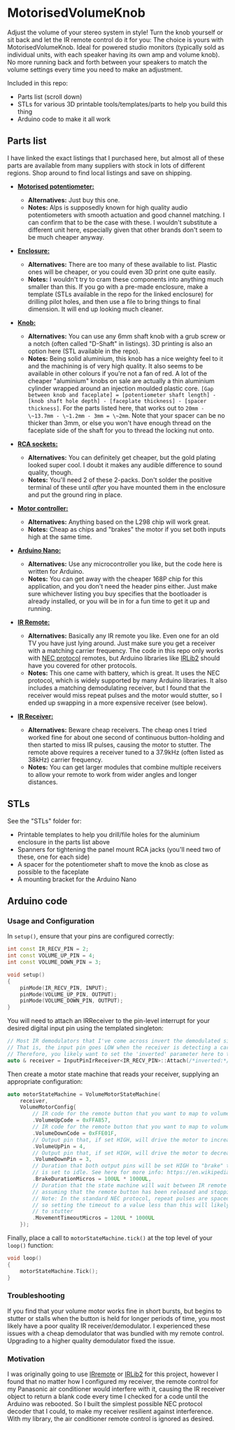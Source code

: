 # MotorisedVolumeKnob

Adjust the volume of your stereo system in style! Turn the knob yourself or sit back and let the IR remote control do it for you: The choice is yours with MotorisedVolumeKnob. Ideal for powered studio monitors (typically sold as individual units, with each speaker having its own amp and volume knob). No more running back and forth between your speakers to match the volume settings every time you need to make an adjustment.

Included in this repo:
 - Parts list (scroll down)
 - STLs for various 3D printable tools/templates/parts to help you build this thing
 - Arduino code to make it all work

## Parts list

I have linked the exact listings that I purchased here, but almost all of these parts are available from many suppliers with stock in lots of different regions. Shop around to find local listings and save on shipping.

 - **[Motorised potentiometer:](https://au.mouser.com/ProductDetail/ALPS/RK16812MG0AF?qs=sGAEpiMZZMtC25l1F4XBUza7emsVrz94iYvX1a0%2Fw%2F8%3D)**
    - **Alternatives:** Just buy this one.
    - **Notes:** Alps is supposedly known for high quality audio potentiometers with smooth actuation and good channel matching. I can confirm that to be the case with these. I wouldn't substitute a different unit here, especially given that other brands don't seem to be much cheaper anyway.

 - **[Enclosure:](https://www.aliexpress.com/item/4000207240540.html)**
    - **Alternatives:** There are too many of these available to list. Plastic ones will be cheaper, or you could even 3D print one quite easily.
    - **Notes:** I wouldn't try to cram these components into anything much smaller than this. If you go with a pre-made enclosure, make a template (STLs available in the repo for the linked enclosure) for drilling pilot holes, and then use a file to bring things to final dimension. It will end up looking much cleaner.

 - **[Knob:](https://www.aliexpress.com/item/32749196662.html)**
    - **Alternatives:** You can use any 6mm shaft knob with a grub screw or a notch (often called "D-Shaft" in listings). 3D printing is also an option here (STL available in the repo).
    - **Notes:** Being solid aluminium, this knob has a nice weighty feel to it and the machining is of very high quality. It also seems to be available in other colours if you're not a fan of red. A lot of the cheaper "aluminium" knobs on sale are actually a thin aluminium cylinder wrapped around an injection moulded plastic core. `[Gap between knob and faceplate] = [potentiometer shaft length] - [knob shaft hole depth] - [faceplate thickness] - [spacer thickness]`. For the parts listed here, that works out to `20mm - \~13.7mm - \~1.2mm - 3mm = \~2mm`. Note that your spacer can be no thicker than 3mm, or else you won't have enough thread on the faceplate side of the shaft for you to thread the locking nut onto.

 - **[RCA sockets:](https://www.aliexpress.com/item/33002834825.html)**
    - **Alternatives:** You can definitely get cheaper, but the gold plating looked super cool. I doubt it makes any audible difference to sound quality, though.
    - **Notes:** You'll need 2 of these 2-packs. Don't solder the positive terminal of these until *after* you have mounted them in the enclosure and put the ground ring in place.

 - **[Motor controller:](https://www.aliexpress.com/item/32925603735.html)**
    - **Alternatives:** Anything based on the L298 chip will work great.
    - **Notes:** Cheap as chips and "brakes" the motor if you set both inputs high at the same time.

 - **[Arduino Nano:](https://www.aliexpress.com/item/32341832857.html)**
    - **Alternatives:** Use any microcontroller you like, but the code here is written for Arduino.
    - **Notes:** You can get away with the cheaper 168P chip for this application, and you don't need the header pins either. Just make sure whichever listing you buy specifies that the bootloader is already installed, or you will be in for a fun time to get it up and running.

 - **[IR Remote:](https://www.aliexpress.com/item/1129167188.html)**
    - **Alternatives:** Basically any IR remote you like. Even one for an old TV you have just lying around. Just make sure you get a receiver with a matching carrier frequency. The code in this repo only works with [NEC protocol](https://www.sbprojects.net/knowledge/ir/nec.php) remotes, but Arduino libraries like [IRLib2](https://github.com/cyborg5/IRLib2/tree/master/IRLib2) should have you covered for other protocols.
    - **Notes:** This one came with battery, which is great. It uses the NEC protocol, which is widely supported by many Arduino libraries. It also includes a matching demodulating receiver, but I found that the receiver would miss repeat pulses and the motor would stutter, so I ended up swapping in a more expensive receiver (see below).

 - **[IR Receiver:](https://www.jaycar.com.au/5mm-infrared-receiver/p/ZD1952)**
    - **Alternatives:** Beware cheap receivers. The cheap ones I tried worked fine for about one second of continuous button-holding and then started to miss IR pulses, causing the motor to stutter. The remote above requires a receiver tuned to a 37.9kHz (often listed as 38kHz) carrier frequency.
    - **Notes:** You can get larger modules that combine multiple receivers to allow your remote to work from wider angles and longer distances.

## STLs

See the "STLs" folder for:

 - Printable templates to help you drill/file holes for the aluminium enclosure in the parts list above
 - Spanners for tightening the panel mount RCA jacks (you'll need two of these, one for each side)
 - A spacer for the potentiometer shaft to move the knob as close as possible to the faceplate
 - A mounting bracket for the Arduino Nano

## Arduino code

### Usage and Configuration

In `setup()`, ensure that your pins are configured correctly:

```c++
int const IR_RECV_PIN = 2;
int const VOLUME_UP_PIN = 4;
int const VOLUME_DOWN_PIN = 3;

void setup()
{
    pinMode(IR_RECV_PIN, INPUT);
    pinMode(VOLUME_UP_PIN, OUTPUT);
    pinMode(VOLUME_DOWN_PIN, OUTPUT);
}
```

You will need to attach an IRReceiver to the pin-level interrupt for your desired digital input pin using the templated singleton:

```c++
// Most IR demodulators that I've come across invert the demodulated signal
// That is, the input pin goes LOW when the receiver is detecting a carrier pulse
// Therefore, you likely want to set the 'inverted' parameter here to true
auto & receiver = InputPinIrReceiver<IR_RECV_PIN>::Attach(/*inverted:*/true);
```

Then create a motor state machine that reads your receiver, supplying an appropriate configuration:

```c++
auto motorStateMachine = VolumeMotorStateMachine(
    receiver,
    VolumeMotorConfig{
        // IR code for the remote button that you want to map to volume +
        .VolumeUpCode = 0xFFA857,
        // IR code for the remote button that you want to map to volume -
        .VolumeDownCode = 0xFFE01F,
        // Output pin that, if set HIGH, will drive the motor to increase the volume
        .VolumeUpPin = 4,
        // Output pin that, if set HIGH, will drive the motor to decrease the volume
        .VolumeDownPin = 3,
        // Duration that both output pins will be set HIGH to "brake" the motor when it
        // is set to idle. See here for more info: https://en.wikipedia.org/wiki/H-bridge#Operation
        .BrakeDurationMicros = 100UL * 1000UL,
        // Duration that the state machine will wait between IR remote packets before
        // assuming that the remote button has been released and stopping the motor
        // Note: In the standard NEC protocol, repeat pulses are spaced 110ms apart,
        // so setting the timeout to a value less than this will likely cause the motor
        // to stutter
        .MovementTimeoutMicros = 120UL * 1000UL
    });
```

Finally, place a call to `motorStateMachine.tick()` at the top level of your `loop()` function:

```c++
void loop()
{
    motorStateMachine.Tick();
}
```

### Troubleshooting

If you find that your volume motor works fine in short bursts, but begins to stutter or stalls when the button is held for longer periods of time, you most likely have a poor quality IR receiver/demodulator. I experienced these issues with a cheap demodulator that was bundled with my remote control. Upgrading to a higher quality demodulator fixed the issue.

### Motivation

I was originally going to use [IRremote](https://github.com/z3t0/Arduino-IRremote) or [IRLib2](https://github.com/cyborg5/IRLib2) for this project, however I found that no matter how I configured my receiver, the remote control for my Panasonic air conditioner would interfere with it, causing the IR receiver object to return a blank code every time I checked for a code until the Arduino was rebooted. So I built the simplest possible NEC protocol decoder that I could, to make my receiver resilient against interference. With my library, the air conditioner remote control is ignored as desired.